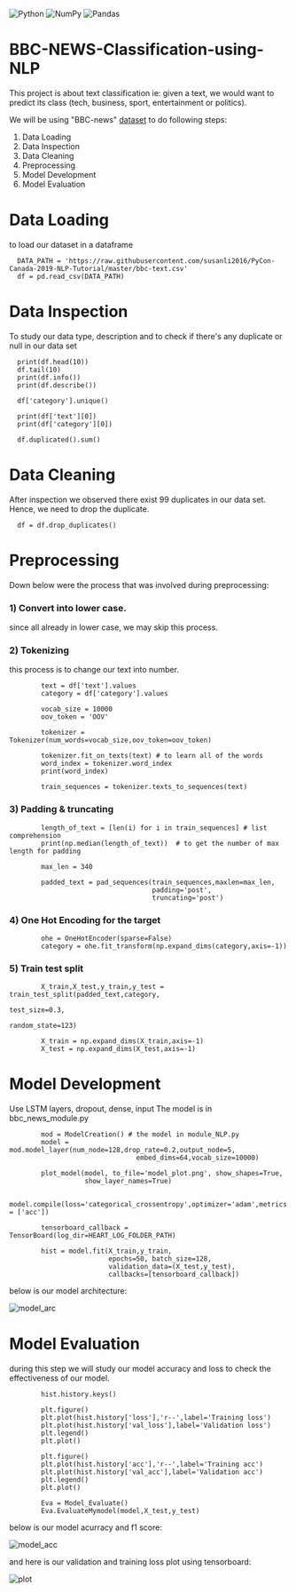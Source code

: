 ![Python](https://img.shields.io/badge/python-3670A0?style=for-the-badge&logo=python&logoColor=ffdd54)
![NumPy](https://img.shields.io/badge/numpy-%23013243.svg?style=for-the-badge&logo=numpy&logoColor=white)
![Pandas](https://img.shields.io/badge/pandas-%23150458.svg?style=for-the-badge&logo=pandas&logoColor=white)

# BBC-NEWS-Classification-using-NLP

This project is about text classification ie: given a text, we would want to predict its class (tech, business, sport, entertainment or politics).

We will be using "BBC-news" [dataset](https://raw.githubusercontent.com/susanli2016/PyCon-Canada-2019-NLP-Tutorial/master/bbc-text.csv) to do following steps:

1) Data Loading      
2) Data Inspection
3) Data Cleaning
4) Preprocessing
5) Model Development
6) Model Evaluation


# Data Loading
to load our dataset in a dataframe

      DATA_PATH = 'https://raw.githubusercontent.com/susanli2016/PyCon-Canada-2019-NLP-Tutorial/master/bbc-text.csv'
      df = pd.read_csv(DATA_PATH)

# Data Inspection
To study our data type, description and to check if there's any duplicate or null in our data set

      print(df.head(10))
      df.tail(10)
      print(df.info())
      print(df.describe())

      df['category'].unique()

      print(df['text'][0])
      print(df['category'][0])

      df.duplicated().sum()

# Data Cleaning
After inspection we observed there exist 99 duplicates in our data set. Hence, we need to drop the duplicate.

      df = df.drop_duplicates()

# Preprocessing
Down below were the process that was involved during preprocessing:
### 1) Convert into lower case. 

since all already in lower case, we may skip this process.

### 2) Tokenizing
this process is to change our text into number.

            text = df['text'].values
            category = df['category'].values

            vocab_size = 10000
            oov_token = 'OOV'

            tokenizer = Tokenizer(num_words=vocab_size,oov_token=oov_token)

            tokenizer.fit_on_texts(text) # to learn all of the words
            word_index = tokenizer.word_index
            print(word_index)

            train_sequences = tokenizer.texts_to_sequences(text)


### 3) Padding & truncating
            length_of_text = [len(i) for i in train_sequences] # list comprehension
            print(np.median(length_of_text))  # to get the number of max length for padding

            max_len = 340

            padded_text = pad_sequences(train_sequences,maxlen=max_len,
                                        padding='post',
                                        truncating='post')

### 4) One Hot Encoding for the target

            ohe = OneHotEncoder(sparse=False)
            category = ohe.fit_transform(np.expand_dims(category,axis=-1))

### 5) Train test split

            X_train,X_test,y_train,y_test = train_test_split(padded_text,category,
                                                             test_size=0.3,
                                                             random_state=123)

            X_train = np.expand_dims(X_train,axis=-1)
            X_test = np.expand_dims(X_test,axis=-1)

# Model Development
Use LSTM layers, dropout, dense, input
The model is in bbc_news_module.py

            mod = ModelCreation() # the model in module_NLP.py
            model = mod.model_layer(num_node=128,drop_rate=0.2,output_node=5,
                                    embed_dims=64,vocab_size=10000)

            plot_model(model, to_file='model_plot.png', show_shapes=True,
                       show_layer_names=True)

            model.compile(loss='categorical_crossentropy',optimizer='adam',metrics = ['acc'])

            tensorboard_callback = TensorBoard(log_dir=HEART_LOG_FOLDER_PATH)

            hist = model.fit(X_train,y_train,
                             epochs=50, batch_size=128,
                             validation_data=(X_test,y_test),
                             callbacks=[tensorboard_callback])

below is our model architecture:

![model_arc](static/model_plot.png)

# Model Evaluation
during this step we will study our model accuracy and loss to check the effectiveness of our model.

            hist.history.keys()

            plt.figure()
            plt.plot(hist.history['loss'],'r--',label='Training loss')
            plt.plot(hist.history['val_loss'],label='Validation loss')
            plt.legend()
            plt.plot()

            plt.figure()
            plt.plot(hist.history['acc'],'r--',label='Training acc')
            plt.plot(hist.history['val_acc'],label='Validation acc')
            plt.legend()
            plt.plot()

            Eva = Model_Evaluate()
            Eva.EvaluateMymodel(model,X_test,y_test)
            
below is our model acurracy and f1 score:

![model_acc](static/Accuracy.PNG)


and here is our validation and training loss plot using tensorboard:

![plot](static/Tensorboard.PNG)


